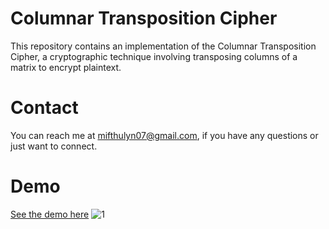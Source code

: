 # Columnar Transposition Cipher
This repository contains an implementation of the Columnar Transposition Cipher, a cryptographic technique involving transposing columns of a matrix to encrypt plaintext.

# Contact
You can reach me at mifthulyn07@gmail.com, if you have any questions or just want to connect.

# Demo
[See the demo here](https://mifthulyn07.github.io/columnar-transposition-cipher/)
![1](https://github.com/mifthulyn07/columnar-transposition-cipher/assets/84966642/6b6e4dce-9014-4929-93ad-28f8ebb69b08)
